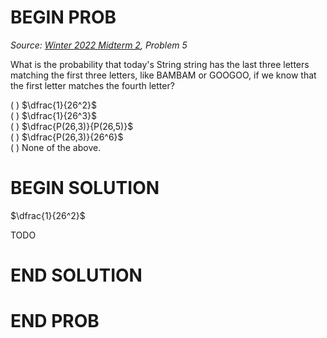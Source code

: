 # BEGIN PROB

<i>Source: [Winter 2022 Midterm 2](../wi22-midterm2/index.html), Problem 5</i>

What is the probability that today's String string has the
last three letters matching the first three letters, like BAMBAM or
GOOGOO, if we know that the first letter matches the fourth letter?

( ) $\dfrac{1}{26^2}$\
( ) $\dfrac{1}{26^3}$\
( ) $\dfrac{P(26,3)}{P(26,5)}$\
( ) $\dfrac{P(26,3)}{26^6}$\
( ) None of the above.

# BEGIN SOLUTION

$\dfrac{1}{26^2}$

TODO

# END SOLUTION

# END PROB